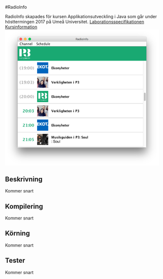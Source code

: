 #RadioInfo

RadioInfo skapades för kursen Applikationsutveckling i Java som går under hösttermingen 2017 på Umeå Universitet.
[Laborationsspecifikationen](https://git.cs.umu.se/computingscience/5dv135-apjava-ht17/tree/master/assignments/2)
[Kursinformation](http://www8.cs.umu.se/kurser/cambrogateway/?id=57267HT17-1)
![Image of the application](/application.png)
## Beskrivning
Kommer snart
## Kompilering
Kommer snart
## Körning
Kommer snart
## Tester
Kommer snart
